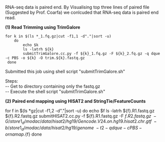 
RNA-seq data is paired end. By Visualising top three lines of paired file (Suggested by Prof. Coarfa) we conlcuded that RNA-seq data is paired end read.

**(1) Read Trimming using TrimGalore**

    for k in $(ls *_1.fq.gz|cut -f1,1 -d"."|sort -u) 
        do 
            echo $k 
            ls -latrh ${k}
            submitTrimGalore.cc.py -f ${k}_1.fq.gz -F ${k}_2.fq.gz -q dque -c PBS -o ${k} -O trim.${k}.fastq.gz
     done 

Submitted this job using shell script "submitTrimGalore.sh" <br />

Steps:<br />
  -- Get to directory containing only the fastq.gz <br />
  -- Execute the shell script "submitTrimGalore.sh" <br />

**(2) Paired end mapping using HISAT2 and StringTie/FeatureCounts**

for f in $(ls *gz|cut -f1,2 -d"."|sort -u)
do 
echo $f
ls -latrh ${f}.R1.fastq.gz ${f}.R2.fastq.gz
submitHISAT2.cc.py -f ${f}.R1.fastq.gz -F  ${f}.R2.fastq.gz  \ 
  -G /store1_d/modac/data/hisat2/hg19/Gencode.V24.on.hg19.hisat2.chr.gtf \ 
    -b /store1_d/modac/data/hisat2/hg19/genome  \ 
    -t 2 -q dque -c PBS -o rnamap.${f}
done

